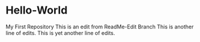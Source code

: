 
# Hello-World
My First Repository
This is an edit from ReadMe-Edit Branch
This is another line of edits.
This is yet another line of edits.
